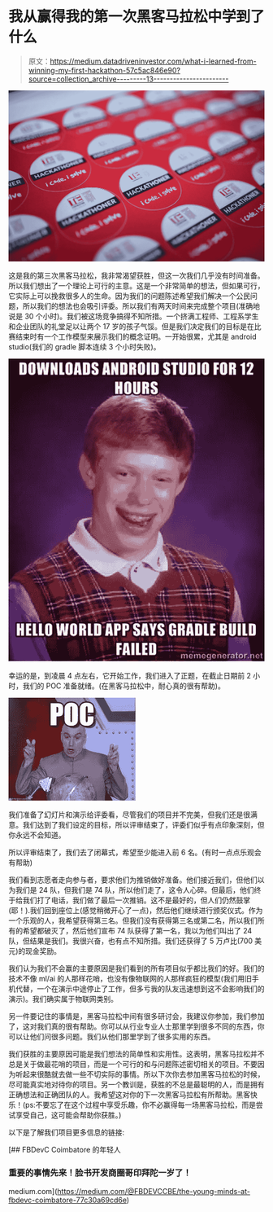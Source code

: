 # 我从赢得我的第一次黑客马拉松中学到了什么

> 原文：<https://medium.datadriveninvestor.com/what-i-learned-from-winning-my-first-hackathon-57c5ac846e90?source=collection_archive---------13----------------------->

![](img/3039867a7bb5b7141c7e9b8386bfec4c.png)

这是我的第三次黑客马拉松，我非常渴望获胜，但这一次我们几乎没有时间准备。所以我们想出了一个理论上可行的主意。这是一个非常简单的想法，但如果可行，它实际上可以挽救很多人的生命。因为我们的问题陈述希望我们解决一个公民问题，所以我们的想法也会吸引评委。所以我们有两天时间来完成整个项目(准确地说是 30 个小时)。我们被这场竞争搞得不知所措。一个挤满工程师、工程系学生和企业团队的礼堂足以让两个 17 岁的孩子气馁。但是我们决定我们的目标是在比赛结束时有一个工作模型来展示我们的概念证明。一开始很累，尤其是 android studio(我们的 gradle 脚本连续 3 个小时失败)。

![](img/7e0fd263656db3a92f12afd9338bcec5.png)

幸运的是，到凌晨 4 点左右，它开始工作，我们进入了正题，在截止日期前 2 小时，我们的 POC 准备就绪。(在黑客马拉松中，耐心真的很有帮助)。

![](img/d965de5588525597f0b17ef921254ba9.png)

我们准备了幻灯片和演示给评委看，尽管我们的项目并不完美，但我们还是很满意。我们达到了我们设定的目标，所以评审结束了，评委们似乎有点印象深刻，但你永远不会知道。

所以评审结束了，我们去了闭幕式，希望至少能进入前 6 名。(有时一点点乐观会有帮助)

我们看到志愿者走向参与者，要求他们为推销做好准备。他们接近我们，但他们以为我们是 24 队，但我们是 74 队，所以他们走了，这令人心碎。但最后，他们终于给我们打了电话，我们做了最后一次推销。这不是最好的，但人们仍然鼓掌(耶！).我们回到座位上(感觉稍微开心了一点)，然后他们继续进行颁奖仪式。作为一个乐观的人，我希望获得第三名。但我们没有获得第三名或第二名，所以我们所有的希望都破灭了，然后他们宣布 74 队获得了第一名，我以为他们叫出了 24 队，但结果是我们。我很兴奋，也有点不知所措。我们还获得了 5 万卢比(700 美元)的现金奖励。

我们认为我们不会赢的主要原因是我们看到的所有项目似乎都比我们的好。我们的技术不像 ml/ai 的人那样花哨，也没有像物联网的人那样疯狂的模型(我们用旧手机代替，一个在演示中途停止了工作，但多亏我的队友迅速想到这不会影响我们的演示)。我们确实属于物联网类别。

另一件要记住的事情是，黑客马拉松中间有很多研讨会，我建议你参加，我们参加了，这对我们真的很有帮助。你可以从行业专业人士那里学到很多不同的东西，你可以让他们问很多问题。我们从他们那里学到了很多实用的东西。

我们获胜的主要原因可能是我们想法的简单性和实用性。这表明，黑客马拉松并不总是关于做最花哨的项目，而是一个可行的和与问题陈述密切相关的项目。不要因为听起来很酷就去做一些不切实际的事情。所以下次你去参加黑客马拉松的时候，尽可能真实地对待你的项目。另一个教训是，获胜的不总是最聪明的人，而是拥有正确想法和正确团队的人。我希望这对你的下一次黑客马拉松有所帮助。黑客快乐！(ps:不要忘了在这个过程中享受乐趣，你不必赢得每一场黑客马拉松，而是尝试享受自己，这可能会帮助你获胜。)

以下是了解我们项目更多信息的链接:

[](https://medium.com/@FBDEVCCBE/the-young-minds-at-fbdevc-coimbatore-77c30a69cd6e) [## FBDevC Coimbatore 的年轻人

### 重要的事情先来！脸书开发商圈哥印拜陀一岁了！

medium.com](https://medium.com/@FBDEVCCBE/the-young-minds-at-fbdevc-coimbatore-77c30a69cd6e)